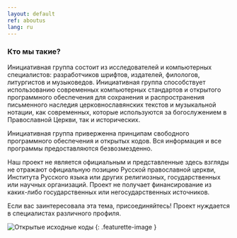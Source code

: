 ```yaml
---
layout: default
ref: aboutus
lang: ru
---
```

### Кто мы такие?

<div class="row"><div class="col-md-9">
Инициативная группа состоит из исследователей и компьютерных специалистов: разработчиков шрифтов, издателей, 
филологов, литургистов и музыковедов. Инициативная группа способствует использованию современных компьютерных 
стандартов и открытого программного обеспечения для сохранения и распространения письменного наследия 
церковнославянских текстов и музыкальной нотации, как современных, которые используются за богослужением в 
Православной Церкви, так и исторических.

Инициативная группа приверженна принципам свободного программного обеспечения и открытых кодов. 
Вся информация и все программы предоставляются безвозмезденно.

Наш проект не является официальным и представленные здесь взгляды не отражают официальную позицию Русской 
православной церкви, Института Русского языка или других религиозных, государственных или научных организаций. 
Проект не получает финансирование из каких-либо государственных или негосударственных источников.

Если вас заинтересовала эта тема, присоединяйтесь! Проект нуждается в специалистах различного
профиля.

</div><div class="col-md-3 hidden-sm-down">

![Открытые исходные коды](https://opensource.org/files/osi_standard_logo.png)
{: .featurette-image }

</div></div>
